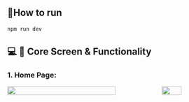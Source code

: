 ## 🔧How to run
```bash
npm run dev
```
## :computer: :iphone: Core Screen & Functionality
### 1. Home Page:
<div style="display:flex; justify-content:center;">
 <img src="https://github.com/maithanhtrong1113/LT99_Pharmacy/assets/56313471/e3755b1f-fefd-4f80-8f0d-c0ac9720cac7" width="70%" />
<img src="https://github.com/maithanhtrong1113/LT99_Pharmacy/assets/56313471/830bcdec-32a9-428c-b154-8dde9a05fef0"  width="30%"/>
</div>

 
